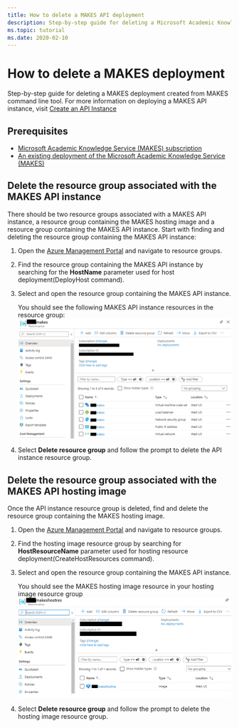 ```yaml
---
title: How to delete a MAKES API deployment
description: Step-by-step guide for deleting a Microsoft Academic Knowledge Exploration Service(MAKES) deployment using azure portal.
ms.topic: tutorial
ms.date: 2020-02-10
---
```


# How to delete a MAKES deployment

 Step-by-step guide for deleting a MAKES deployment created from MAKES command line tool. For more information on deploying a MAKES API instance, visit [Create an API Instance](get-started-create-api-instances.md)

## Prerequisites

- [Microsoft Academic Knowledge Service (MAKES) subscription](get-started-setup-provisioning.md)
- [An existing deployment of the Microsoft Academic Knowledge Service (MAKES)](get-started-create-api-instances.md)

## Delete the resource group associated with the MAKES API instance

There should be two resource groups associated with a MAKES API instance, a resource group containing the MAKES hosting image and a resource group containing the MAKES API instance. Start with finding and deleting the resource group containing the MAKES API instance:

1. Open the [Azure Management Portal](https://portal.azure.com) and navigate to resource groups.

1. Find the resource group containing the MAKES API instance by searching for the **HostName** parameter used for host deployment(DeployHost command).  

1. Select and open the resource group containing the MAKES API instance.

    You should see the following MAKES API instance resources in the resource group:
    ![makes deployment resources](media/makes-deployment-resources.png)

1. Select **Delete resource group** and follow the prompt to delete the API instance resource group.

## Delete the resource group associated with the MAKES API hosting image

Once the API instance resource group is deleted, find and delete the resource group containing the MAKES hosting image.

1. Open the [Azure Management Portal](https://portal.azure.com) and navigate to resource groups.

1. Find the hosting image resource group by searching for **HostResourceName** parameter used for hosting resource deployment(CreateHostResources command).  

1. Select and open the resource group containing the MAKES API instance.

    You should see the MAKES hosting image resource in your hosting image resource group
    ![makes hosting resources](media/makes-hosting-resources.png)

1. Select **Delete resource group** and follow the prompt to delete the hosting image resource group.  
